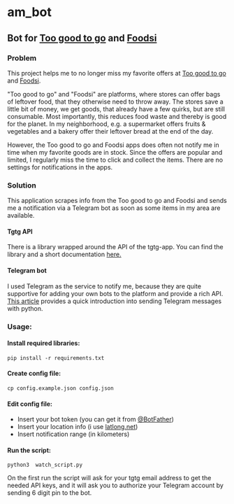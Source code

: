 # am_bot
## Bot for [Too good to go](https://toogoodtogo.com) and [Foodsi](https://www.foodsi.pl/)
### Problem
This project helps me to no longer miss my favorite offers at [Too good to go](https://toogoodtogo.com) and [Foodsi](https://www.foodsi.pl/).

"Too good to go" and "Foodsi" are platforms, where stores can offer bags of leftover food, that they otherwise need to throw away. The stores save a little bit of money, we get goods, that already have a few quirks, but are still consumable. Most importantly, this reduces food waste and thereby is good for the planet. In my neighborhood, e.g. a supermarket offers fruits & vegetables and a bakery offer their leftover bread at the end of the day.

However, the Too good to go and Foodsi apps does often not notify me in time when my favorite goods are in stock. Since the offers are popular and limited, I regularly miss the time to click and collect the items. There are no settings for notifications in the apps.

### Solution
This application scrapes info from the Too good to go and Foodsi and sends me a notification via a Telegram bot as soon as some items in my area are available.

#### Tgtg API
There is a library wrapped around the API of the tgtg-app. You can find the library and a short documentation [here.](https://pypi.org/project/tgtg/)

#### Telegram bot
I used Telegram as the service to notify me, because they are quite supportive for adding your own bots to the platform and provide a rich API. [This article](https://medium.com/@ManHay_Hong/how-to-create-a-telegram-bot-and-send-messages-with-python-4cf314d9fa3e) provides a quick introduction into sending Telegram messages with python.

### Usage:
#### Install required libraries:
```pip install -r requirements.txt```
#### Create config file:
```cp config.example.json config.json```
#### Edit config file:
- Insert your bot token (you can get it from [@BotFather](https://t.me/BotFather))
- Insert your location info (i use [latlong.net](https://www.latlong.net/))
- Insert notification range (in kilometers)
#### Run the script:
```python3  watch_script.py```

 On the first run the script will ask for your tgtg email address to get the needed API keys, and it will ask you to authorize your Telegram account by sending 6 digit pin to the bot.
